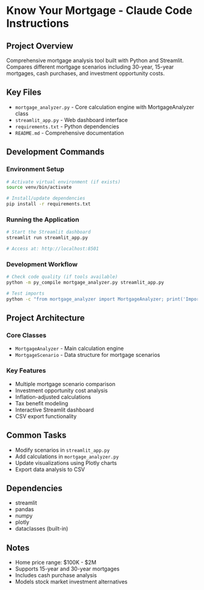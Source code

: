 # Know Your Mortgage - Claude Code Instructions

## Project Overview
Comprehensive mortgage analysis tool built with Python and Streamlit. Compares different mortgage scenarios including 30-year, 15-year mortgages, cash purchases, and investment opportunity costs.

## Key Files
- `mortgage_analyzer.py` - Core calculation engine with MortgageAnalyzer class
- `streamlit_app.py` - Web dashboard interface
- `requirements.txt` - Python dependencies
- `README.md` - Comprehensive documentation

## Development Commands

### Environment Setup
```bash
# Activate virtual environment (if exists)
source venv/bin/activate

# Install/update dependencies
pip install -r requirements.txt
```

### Running the Application
```bash
# Start the Streamlit dashboard
streamlit run streamlit_app.py

# Access at: http://localhost:8501
```

### Development Workflow
```bash
# Check code quality (if tools available)
python -m py_compile mortgage_analyzer.py streamlit_app.py

# Test imports
python -c "from mortgage_analyzer import MortgageAnalyzer; print('Import successful')"
```

## Project Architecture

### Core Classes
- `MortgageAnalyzer` - Main calculation engine
- `MortgageScenario` - Data structure for mortgage scenarios

### Key Features
- Multiple mortgage scenario comparison
- Investment opportunity cost analysis
- Inflation-adjusted calculations
- Tax benefit modeling
- Interactive Streamlit dashboard
- CSV export functionality

## Common Tasks
- Modify scenarios in `streamlit_app.py`
- Add calculations in `mortgage_analyzer.py`
- Update visualizations using Plotly charts
- Export data analysis to CSV

## Dependencies
- streamlit
- pandas
- numpy
- plotly
- dataclasses (built-in)

## Notes
- Home price range: $100K - $2M
- Supports 15-year and 30-year mortgages
- Includes cash purchase analysis
- Models stock market investment alternatives